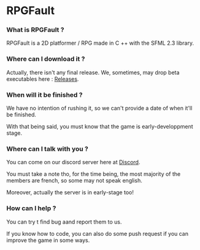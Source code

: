 # RPGFault

### What is RPGFault ?
RPGFault is a 2D platformer / RPG made in C ++ with the SFML 2.3 library.

### Where can I download it ?
Actually, there isn't any final release. We, sometimes, may drop beta executables here : [Releases](https://github.com/Skalefou/RPGFault/releases "Releases").

### When will it be finished ?
We have no intention of rushing it, so we can't provide a date of when it'll be finished.

With that being said, you must know that the game is early-developpment stage.

### Where can I talk with you ?
You can come on our discord server here at [Discord](https://discord.gg/gyHYNmn "Discord").

You must take a note tho, for the time being, the most majority of the members are french, so some may not speak english.

Moreover, actually the server is in early-stage too!

### How can I help ?
You can try t find bug aand report them to us.

If you know how to code, you can also do some push request if you can improve the game in some ways.
